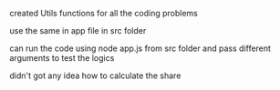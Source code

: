 created Utils functions for all the coding problems

use the same in app file in src folder

can run the code using node app.js from src folder and pass different arguments to test the logics

didn't got any idea how to calculate the share
